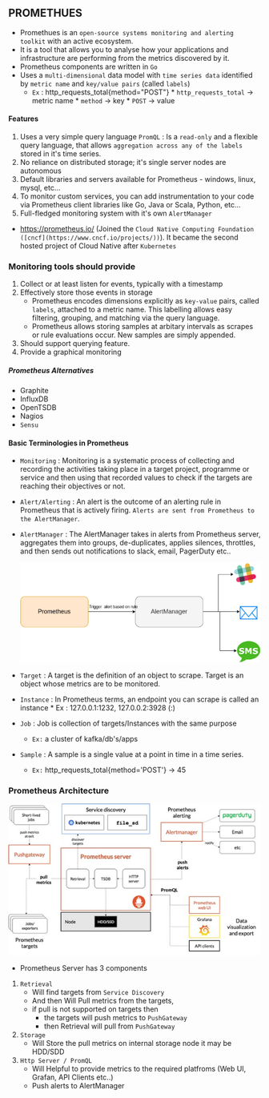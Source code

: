## PROMETHUES

* Promethues is an `open-source systems monitoring and alerting toolkit` with an active ecosystem.
* It is a tool that allows you to analyse how your applications and infrastructure are performing from the metrics discovered by it.
* Prometheus components are written in `Go`
* Uses a `multi-dimensional` data model with `time series data` identified by `metric name` and `key/value pairs` (called `labels`)
    * `Ex` : http_requests_total{method="POST"}
          * `http_requests_total` -> metric name
          * `method` -> key
          * `POST` -> value

#### Features
  1. Uses a very simple query language `PromQL` : Is a `read-only` and a flexible query language, that allows `aggregation across any of the labels` stored in it's time series.
  2. No reliance on distributed storage; it's single server nodes are autonomous
  3. Default libraries and servers available for Prometheus - windows, linux, mysql, etc...
  4. To monitor custom services, you can add instrumentation to your code via Prometheus client libraries like Go, Java or Scala, Python,  etc...
  5. Full-fledged monitoring system with it's own `AlertManager`

* https://prometheus.io/ (Joined the `Cloud Native Computing Foundation ([cncf](https://www.cncf.io/projects/))`). It became the second hosted project of Cloud Native after `Kubernetes`

### Monitoring tools should provide
  1. Collect or at least listen for events, typically with a timestamp
  2. Effectively store those events in storage
     *   Prometheus encodes dimensions explicitly as `key-value` pairs, called `labels`, attached to a metric name. This labelling allows easy filtering, grouping, and matching via the query language.
     *   Prometheus allows storing samples at arbitary intervals as scrapes or rule evaluations occur. New samples are simply appended.
  3. Should support querying feature.
  4. Provide a graphical monitoring

##### Prometheus Alternatives
- Graphite
- InfluxDB
- OpenTSDB
- Nagios
- `Sensu`

#### Basic Terminologies in Prometheus

* `Monitoring` : Monitoring is a systematic process of collecting and recording the activities taking place in a target project, programme or service and then using that recorded values to check if the targets are reaching their objectives or not.
* `Alert/Alerting` : An alert is the outcome of an alerting rule in Prometheus that is actively firing. `Alerts are sent from Prometheus to the AlertManager`.
* `AlertManager` : The AlertManager takes in alerts from Prometheus server, aggregates them into groups, de-duplicates, applies silences, throttles, and then sends out notifications to slack, email, PagerDuty etc..

    ![prometheus_flow](images/prometheus_flow.png)

* `Target` : A target is the definition of an object to scrape. Target is an object whose metrics are to be monitored.
* `Instance` : In Prometheus terms, an endpoint you can scrape is called an instance
      * Ex : 127.0.0.1:1232, 127.0.0.2:3928 (<Host>:<Port>)
* `Job` : Job is collection of targets/Instances with the same purpose
    * `Ex:` a cluster of kafka/db's/apps
* `Sample` : A sample is a single value at a point in time in a time series.
    * `Ex:` http_requests_total{method='POST'} -> 45

### Prometheus Architecture

![prometheus_arch](images/prometheus_arch.jpg)

* Prometheus Server has 3 components
1. `Retrieval`
    * Will find targets from `Service Discovery`
    * And then Will Pull metrics from the targets, 
    * if pull is not supported on targets then 
      * the targets will push metrics to `PushGateway`
      * then Retrieval will pull from `PushGateway`
2. `Storage`
   * Will Store the pull metrics on internal storage node it may be HDD/SDD
3. `Http Server / PromQL`
   * Will Helpful to provide metrics to the required platfroms (Web UI, Grafan, API Clients etc..)
   * Push alerts to AlertManager